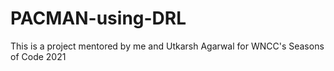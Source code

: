 # PACMAN-using-DRL
This is a project mentored by me and Utkarsh Agarwal for WNCC's Seasons of Code 2021
